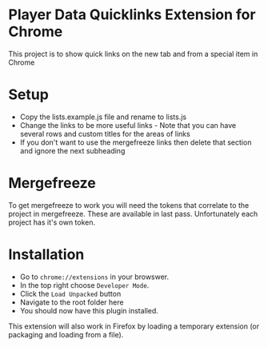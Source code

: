 # Player Data Quicklinks Extension for Chrome
This project is to show quick links on the new tab and from a special item in Chrome

# Setup
- Copy the lists.example.js file and rename to lists.js
- Change the links to be more useful links - Note that you can have several rows and custom titles for the areas of links
- If you don't want to use the mergefreeze links then delete that section and ignore the next subheading

# Mergefreeze
To get mergefreeze to work you will need the tokens that correlate to the project in mergefreeze. These are available in last pass. Unfortunately each project has it's own token.
# Installation
- Go to `chrome://extensions` in your browswer.
- In the top right choose `Developer Mode`.
- Click the `Load Unpacked` button
- Navigate to the root folder here
- You should now have this plugin installed.

This extension will also work in Firefox by loading a temporary extension (or packaging and loading from a file).
